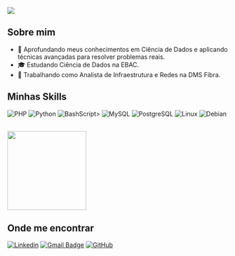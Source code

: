 ![](https://komarev.com/ghpvc/?username=iuricode&color=006bed)

## Sobre mim

- 🤔 Aprofundando meus conhecimentos em Ciência de Dados e aplicando técnicas avançadas para resolver problemas reais.
- 🎓 Estudando Ciência de Dados na EBAC.
- 💼 Trabalhando como Analista de Infraestrutura e Redes na DMS Fibra.

## Minhas Skills


![PHP](https://img.shields.io/badge/PHP-777BB4?style=for-the-badge&logo=php&logoColor=white)
![Python](https://img.shields.io/badge/python-3670A0?style=for-the-badge&logo=python&logoColor=ffdd54)
![BashScript](https://img.shields.io/badge/bash%20script-0101?style=flat&logo=gnubash&logoColor=%23FFFFFF&labelColor=%23000000)>
![MySQL](https://img.shields.io/badge/MySQL-00000F?style=for-the-badge&logo=mysql&logoColor=white)
![PostgreSQL](https://img.shields.io/badge/PostgreSQL-000?style=for-the-badge&logo=postgresql)
![Linux](https://img.shields.io/badge/Linux-000?style=for-the-badge&logo=linux&logoColor=FCC624)
![Debian](https://img.shields.io/badge/Debian-D70A53?style=for-the-badge&logo=debian&logoColor=white)


<br/>

<a href="https://github.com/iuricode" title="Perfil do Iuri">
  <img height="180em" src="https://github-readme-stats.vercel.app/api?username=iuricode&theme=dracula&show_icons=true" />
</a>

## Onde me encontrar

[![Linkedin](https://img.shields.io/badge/LinkedIn-0077B5?style=for-the-badge&logo=linkedin&logoColor=white&link=https://www.linkedin.com/in/bruno-carvalho-da-silva-1380a267/)](https://www.linkedin.com/in/bruno-carvalho-da-silva-1380a267/)
[![Gmail Badge](https://img.shields.io/badge/Gmail-D14836?style=for-the-badge&logo=gmail&logoColor=white&link=mailto:brunodonk@gmail.com)](mailto:brunodonk@gmail.com)
[![GitHub](https://img.shields.io/github/followers/iuricode?label=follow&style=social)](https://github.com/donkeixot)
